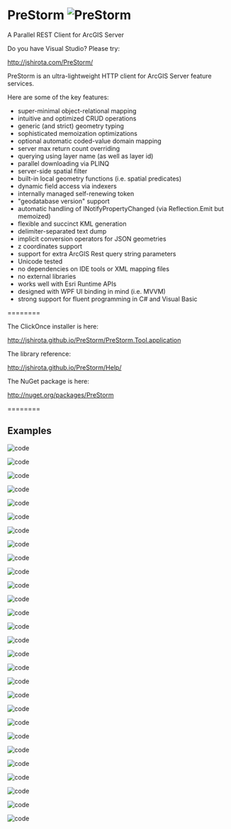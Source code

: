 PreStorm ![PreStorm](http://jshirota.com/PreStorm/PreStorm.png "PreStorm")
========

A Parallel REST Client for ArcGIS Server

Do you have Visual Studio?  Please try:

http://jshirota.com/PreStorm/

PreStorm is an ultra-lightweight HTTP client for ArcGIS Server feature services.

Here are some of the key features:

- super-minimal object-relational mapping
- intuitive and optimized CRUD operations
- generic (and strict) geometry typing
- sophisticated memoization optimizations
- optional automatic coded-value domain mapping
- server max return count overriding
- querying using layer name (as well as layer id)
- parallel downloading via PLINQ
- server-side spatial filter
- built-in local geometry functions (i.e. spatial predicates)
- dynamic field access via indexers
- internally managed self-renewing token
- "geodatabase version" support
- automatic handling of INotifyPropertyChanged (via Reflection.Emit but memoized)
- flexible and succinct KML generation
- delimiter-separated text dump
- implicit conversion operators for JSON geometries
- z coordinates support
- support for extra ArcGIS Rest query string parameters
- Unicode tested
- no dependencies on IDE tools or XML mapping files
- no external libraries
- works well with Esri Runtime APIs
- designed with WPF UI binding in mind (i.e. MVVM)
- strong support for fluent programming in C# and Visual Basic

========

The ClickOnce installer is here:

http://jshirota.github.io/PreStorm/PreStorm.Tool.application

The library reference:

http://jshirota.github.io/PreStorm/Help/

The NuGet package is here:

http://nuget.org/packages/PreStorm

========

## Examples

![code](/images/p01.png)

![code](/images/p02.png)

![code](/images/p03.png)

![code](/images/p04.png)

![code](/images/p05.png)

![code](/images/p06.png)

![code](/images/p07.png)

![code](/images/p08.png)

![code](/images/p09.png)

![code](/images/p10.png)

![code](/images/p11.png)

![code](/images/p12.png)

![code](/images/p13.png)

![code](/images/p14.png)

![code](/images/p15.png)

![code](/images/p16.png)

![code](/images/p17.png)

![code](/images/p18.png)

![code](/images/p19.png)

![code](/images/p20.png)

![code](/images/p21.png)

![code](/images/p22.png)

![code](/images/p23.png)

![code](/images/p24.png)

![code](/images/p25.png)

![code](/images/p26.png)

![code](/images/p27.png)

![code](/images/p28.png)
